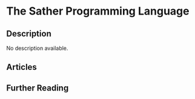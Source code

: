 # The Sather Programming Language

## Description

No description available.

## Articles

## Further Reading
